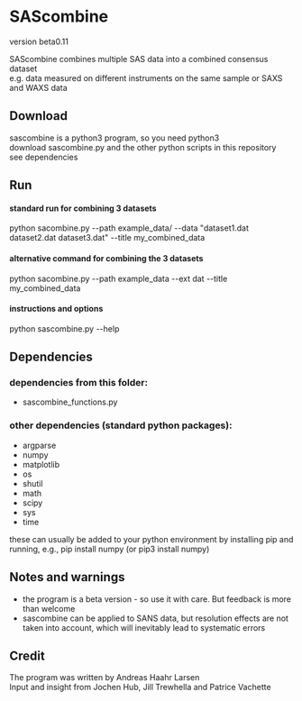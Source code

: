 # SAScombine
version beta0.11

SAScombine combines multiple SAS data into a combined consensus dataset   
e.g. data measured on different instruments on the same sample or SAXS and WAXS data    

## Download
sascombine is a python3 program, so you need python3    
download sascombine.py and the other python scripts in this repository       
see dependencies  

## Run  

#### standard run for combining 3 datasets
python sacombine.py --path example_data/ --data "dataset1.dat dataset2.dat dataset3.dat" --title my_combined_data

#### alternative command for combining the 3 datasets
python sacombine.py --path example_data --ext dat --title my_combined_data

#### instructions and options
python sascombine.py --help

## Dependencies

### dependencies from this folder:     
* sascombine_functions.py  

### other dependencies (standard python packages):   
* argparse     
* numpy    
* matplotlib    
* os    
* shutil    
* math    
* scipy
* sys
* time

these can usually be added to your python environment by installing pip and running, e.g., pip install numpy (or pip3 install numpy)    

## Notes  and warnings
* the program is a beta version - so use it with care. But feedback is more than welcome    
* sascombine can be applied to SANS data, but resolution effects are not taken into account, which will inevitably lead to systematic errors

## Credit
The program was written by Andreas Haahr Larsen   
Input and insight from Jochen Hub, Jill Trewhella and Patrice Vachette   

